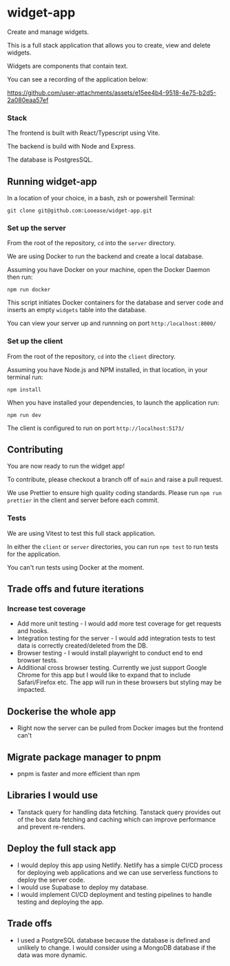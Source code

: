 # widget-app
Create and manage widgets. 

This is a full stack application that allows you to create, view and delete widgets. 

Widgets are components that contain text.

You can see a recording of the application below: 

https://github.com/user-attachments/assets/e15ee4b4-9518-4e75-b2d5-2a080eaa57ef

### Stack
The frontend is built with React/Typescript using Vite.

The backend is build with Node and Express.

The database is PostgresSQL.

## Running widget-app

In a location of your choice, in a bash, zsh or powershell Terminal:

`git clone git@github.com:Looease/widget-app.git`

### Set up the server 

From the root of the repository, `cd` into the `server` directory.

We are using Docker to run the backend and create a local database.

Assuming you have Docker on your machine, open the Docker Daemon then run:

`npm run docker`

This script initiates Docker containers for the database and server code and inserts an empty `widgets` table into the database.

You can view your server up and runnning on port `http:/localhost:8000/`

### Set up the client

From the root of the repository, `cd` into the `client` directory.

Assuming you have Node.js and NPM installed, in that location, in your terminal run:

`npm install`

When you have installed your dependencies, to launch the application run:

`npm run dev`

The client is configured to run on port `http://localhost:5173/`

## Contributing

You are now ready to run the widget app!

To contribute, please checkout a branch off of `main` and raise a pull request. 

We use Prettier to ensure high quality coding standards. Please run `npm run prettier` in the client and server before each commit.

### Tests

We are using Vitest to test this full stack application. 

In either the `client` or `server` directories, you can run `npm test` to run tests for the application. 

You can't run tests using Docker at the moment. 

## Trade offs and future iterations 

### Increase test coverage 
- Add more unit testing - I would add more test coverage for get requests and hooks. 
- Integration testing for the server - I would add integration tests to test data is correctly created/deleted from the DB.
- Browser testing - I would install playwright to conduct end to end browser tests.
- Additional cross browser testing. Currently we just support Google Chrome for this app but I would like to expand that to include Safari/Firefox etc. The app will run in these browsers but styling may be impacted.

## Dockerise the whole app
- Right now the server can be pulled from Docker images but the frontend can't

## Migrate package manager to pnpm 
- pnpm is faster and more efficient than npm

## Libraries I would use
- Tanstack query for handling data fetching. Tanstack query provides out of the box data fetching and caching which can improve performance and prevent re-renders. 

## Deploy the full stack app
- I would deploy this app using Netlify. Netlify has a simple CI/CD process for deploying web applications and we can use serverless functions to deploy the server code.
- I would use Supabase to deploy my database. 
- I would implement CI/CD deployment and testing pipelines to handle testing and deploying the app. 

## Trade offs 
- I used a PostgreSQL database because the database is defined and unlikely to change. I would consider using a MongoDB database if the data was more dynamic. 



